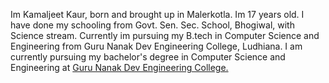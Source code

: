 
Im Kamaljeet Kaur, born and brought up in Malerkotla. Im 17 years old. I have done my schooling from Govt. Sen. Sec. School, Bhogiwal, with Science stream. Currently im pursuing my B.tech in Computer Science and Engineering from Guru Nanak Dev Engineering College, Ludhiana. I am currently pursuing my bachelor's degree in Computer Science and Engineering at  <a class="gne" href="https://gndec.ac.in/" target="blank">  Guru Nanak Dev Engineering College. </a>


  
